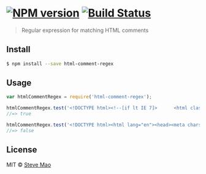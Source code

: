 #  [![NPM version][npm-image]][npm-url] [![Build Status][travis-image]][travis-url]

> Regular expression for matching HTML comments


## Install

```sh
$ npm install --save html-comment-regex
```


## Usage

```js
var htmlCommentRegex = require('html-comment-regex');

htmlCommentRegex.test('<!DOCTYPE html><!--[if lt IE 7]>      <html class="no-js lt-ie9 lt-ie8 lt-ie7"> <![endif]--><html lang="en"><head><meta charset="UTF-8"><title>Document</title></head><body onload="startTime()"></body></html>');
//=> true

htmlCommentRegex.test('<!DOCTYPE html><html lang="en"><head><meta charset="UTF-8"><title>Document</title></head><body onload="startTime()"></body></html>');
//=> false
```


## License

MIT © [Steve Mao](https://github.com/stevemao)


[npm-image]: https://badge.fury.io/js/html-comment-regex.svg
[npm-url]: https://npmjs.org/package/html-comment-regex
[travis-image]: https://travis-ci.org/stevemao/html-comment-regex.svg?branch=master
[travis-url]: https://travis-ci.org/stevemao/html-comment-regex
